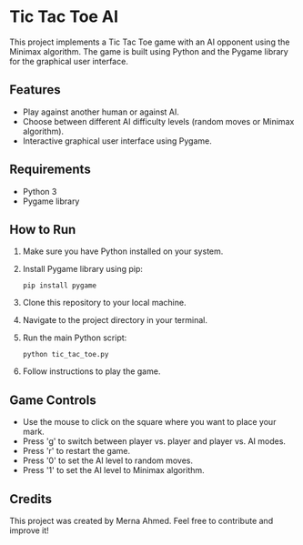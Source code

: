 # Tic Tac Toe AI

This project implements a Tic Tac Toe game with an AI opponent using the Minimax algorithm. The game is built using Python and the Pygame library for the graphical user interface.

## Features

- Play against another human or against AI.
- Choose between different AI difficulty levels (random moves or Minimax algorithm).
- Interactive graphical user interface using Pygame.

## Requirements

- Python 3
- Pygame library

## How to Run

1. Make sure you have Python installed on your system.
2. Install Pygame library using pip:

    ```
    pip install pygame
    ```

3. Clone this repository to your local machine.
4. Navigate to the project directory in your terminal.
5. Run the main Python script:

    ```
    python tic_tac_toe.py
    ```

6. Follow instructions to play the game.

## Game Controls

- Use the mouse to click on the square where you want to place your mark.
- Press 'g' to switch between player vs. player and player vs. AI modes.
- Press 'r' to restart the game.
- Press '0' to set the AI level to random moves.
- Press '1' to set the AI level to Minimax algorithm.

## Credits

This project was created by Merna Ahmed. Feel free to contribute and improve it!

